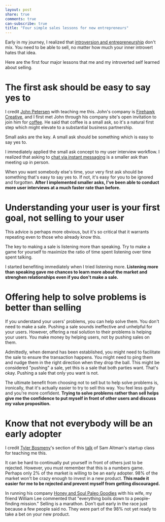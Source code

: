 ```yaml
---
layout: post
share: true
comments: true
can-subscribe: true
title: "Four simple sales lessons for new entrepreneurs"
---
```


Early in my journey, I realized that <a href="http://www.dillonforrest.com/startup/introversion-and-entrepreneurship-dont-mix/" target="_blank">introversion and entrepreneurship</a> don't mix. You need to be able to sell, no matter how much your inner introvert hates that idea.

Here are the first four major lessons that me and my introverted self learned about selling.

# The first ask should be easy to say yes to

I credit <a href="https://twitter.com/JohnBPetersen" target="_blank">John Petersen</a> with teaching me this. John's company is <a href="http://firehawkcreative.com/" target="_blank">Firehawk Creative</a>, and I first met John through his company site's open invitation to join him for <a href="http://firehawkcreative.com/blog/need-more-coffee-meetings" target="_blank">coffee</a>. He said that coffee is a small ask, so it's a natural first step which might elevate to a substantial business partnership.

Small asks are the key. A small ask should be something which is easy to say yes to.

I immediately applied the small ask concept to my user interview workflow. I realized that asking to <a href="http://www.dillonforrest.com/startup/chat-is-the-best-way-to-interview-users/" target="_blank">chat via instant messaging</a> is a smaller ask than meeting up in person.

When you want somebody else's time, your very first ask should be something that's easy to say yes to. If not, it's easy for you to be ignored and forgotten. **After I implemented smaller asks, I've been able to conduct more user interviews at a much faster rate than before.**

# Understanding your user is your first goal, not selling to your user

This advice is perhaps more obvious, but it's so critical that it warrants repeating even to those who already know this.

The key to making a sale is listening more than speaking. Try to make a game for yourself to maximize the ratio of time spent listening over time spent talking.

I started benefiting immediately when I tried listening more. **Listening more than speaking gave me chances to learn more about the market and strenghen relationships even if you don't make a sale.**

# Offering help to solve problems is better than selling

If you understand your users' problems, you can help solve them. You don't need to make a sale. Pushing a sale sounds ineffective and unhelpful for your users. However, offering a real solution to their problems is helping your users. You make money by helping users, not by pushing sales on them.

Admittedly, when demand has been established, you might need to facilitate the sale to ensure the transaction happens. You might need to ping them and nudge them in the right direction when they drop the ball. This might be considered "pushing" a sale, yet this is a sale that both parties want. That's okay. Pushing a sale that only you want is not.

The ultimate benefit from choosing not to sell but to help solve problems is, ironically, that it's actually easier to try to sell this way. You feel less guilty and you're more confident. **Trying to solve problems rather than sell helps give me the confidence to put myself in front of other users and discuss my value proposition.**

# Know that not everybody will be an early adopter

I credit <a href="https://twitter.com/bosmeny" target="_blank">Tyler Bosmeny</a>'s section of this <a href="http://startupclass.samaltman.com/courses/lec19/" target="_blank">talk</a> of Sam Altman's startup class for teaching me this.

It can be hard to continually put yourself in front of others just to be rejected. However, you must remember that this is a numbers game. Perhaps only 2% of the market is willing to be an early adopter. 98% of the market won't be crazy enough to invest in a new product. **This made it easier for me to be rejected and prevent myself from getting discouraged.**

In running his company <a href="http://honeyandsoulpaleo.com/" target="_blank">Honey and Soul Paleo Goodies</a> with his wife, my friend William Lee commented that "everything boils down to a people-finding mission." Selling is a marathon. Don't quit early in the race just because a few people said no. They were part of the 98% not yet ready to take a bet on your new product.